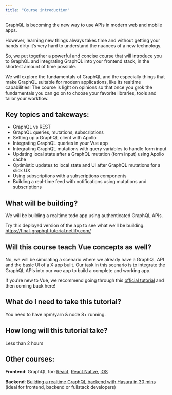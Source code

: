 ```yaml
---
title: "Course introduction"
---
```


GraphQL is becoming the new way to use APIs in modern web and mobile apps.

However, learning new things always takes time and without getting your hands dirty it’s very hard to understand the nuances of a new technology.

So, we put together a powerful and concise course that will introduce you to GraphQL and integrating GraphQL into your frontend stack, in the shortest amount of time possible.

We will explore the fundamentals of GraphQL and the especially things that make GraphQL suitable for modern applications, like its realtime capabilities! The course is light on opinions so that once you grok the fundamentals you can go on to choose your favorite libraries, tools and tailor your workflow.

## Key topics and takeways:

- GraphQL vs REST
- GraphQL queries, mutations, subscriptions
- Setting up a GraphQL client with Apollo
- Integrating GraphQL queries in your Vue app
- Integrating GraphQL mutations with query variables to handle form input
- Updating local state after a GraphQL mutation (form input) using Apollo cache
- Optimistic updates to local state and UI after GraphQL mutations for a slick UX
- Using subscriptions with a subscriptions components
- Building a real-time feed with notifications using mutations and subscriptions

## What will be building?
We will be building a realtime todo app using authenticated GraphQL APIs.

Try this deployed version of the app to see what we'll be building:
https://final-graphql-tutorial.netlify.com/

## Will this course teach Vue concepts as well?
No, we will be simulating a scenario where we already have a GraphQL API and the basic UI of a X app built. Our task in this scenario is to integrate the GraphQL APIs into our vue app to build a complete and working app.

If you're new to Vue, we recommend going through this [official tutorial](https://vuejs.org/v2/guide/) and then coming back here!

## What do I need to take this tutorial?
You need to have npm/yarn & node 8+ running.

## How long will this tutorial take?
Less than 2 hours

## Other courses:

**Frontend**: GraphQL for: [React](https://learn.hasura.io/graphql/react), [React Native](https://learn.hasura.io/graphql/react-native), [iOS](https://learn.hasura.io/graphql/ios)

**Backend**: [Building a realtime GraphQL backend with Hasura in 30 mins](https://learn.hasura.io/graphql/hasura) (ideal for frontend, backend or fullstack developers)

